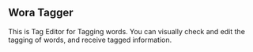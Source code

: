 ## Wora Tagger

This is Tag Editor for Tagging words.
You can visually check and edit the tagging of words, and receive tagged information.